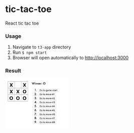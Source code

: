 # tic-tac-toe
React tic tac toe

### Usage
1. Navigate to `t3-app` directory
2. Run `$ npm start`
3. Browser will open automatically to [http://localhost:3000](http://localhost:3000)

### Result

<img src="result.png" width="40%"/>
